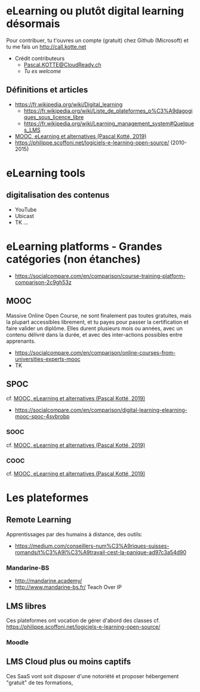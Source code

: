 # eLearning ou plutôt digital learning désormais
Pour contribuer, tu t'ouvres un compte (gratuit) chez Github (Microsoft) et tu me fais un http://call.kotte.net
* Crédit contributeurs
  * Pascal.KOTTE@CloudReady.ch
  * _Tu es welcome_

## Définitions et articles
* https://fr.wikipedia.org/wiki/Digital_learning
  * https://fr.wikipedia.org/wiki/Liste_de_plateformes_p%C3%A9dagogiques_sous_licence_libre
  * https://fr.wikipedia.org/wiki/Learning_management_system#Quelques_LMS
* [MOOC, eLearning et alternatives (Pascal Kotté, 2019)](https://medium.com/quicklearn/mooc-elearning-et-alternatives-a2cab1399fe0)
* https://philippe.scoffoni.net/logiciels-e-learning-open-source/ (2010-2015)

# eLearning tools
## digitalisation des contenus
* YouTube
* Ubicast
* TK ...

# eLearning platforms - Grandes catégories (non étanches)
* https://socialcompare.com/en/comparison/course-training-platform-comparison-2c9gh53z
## MOOC
Massive Online Open Course, ne sont finalement pas toutes gratuites, mais la plupart accessibles librement, et tu payes pour passer la certification et faire valider un diplôme. Elles durent plusieurs mois ou années, avec un contenu délivré dans la durée, et avec des inter-actions possibles entre apprenants.
* https://socialcompare.com/en/comparison/online-courses-from-universities-experts-mooc
* TK

## SPOC
cf. [MOOC, eLearning et alternatives (Pascal Kotté, 2019)](https://medium.com/quicklearn/mooc-elearning-et-alternatives-a2cab1399fe0)
* https://socialcompare.com/en/comparison/digital-learning-elearning-mooc-spoc-4svbrobp

### SOOC
cf. [MOOC, eLearning et alternatives (Pascal Kotté, 2019)](https://medium.com/quicklearn/mooc-elearning-et-alternatives-a2cab1399fe0)

### COOC
cf. [MOOC, eLearning et alternatives (Pascal Kotté, 2019)](https://medium.com/quicklearn/mooc-elearning-et-alternatives-a2cab1399fe0)

# Les plateformes
## Remote Learning
Apprentissages par des humains à distance, des outils:
* https://medium.com/conseillers-num%C3%A9riques-suisses-romands/t%C3%A9l%C3%A9travail-cest-la-panique-ad97c3a54d90

### Mandarine-BS
* http://mandarine.academy/
* http://www.mandarine-bs.fr/ Teach Over IP

## LMS libres
Ces plateformes ont vocation de gérer d'abord des classes
cf. https://philippe.scoffoni.net/logiciels-e-learning-open-source/

### Moodle

## LMS Cloud plus ou moins captifs
Ces SaaS vont soit disposer d'une notoriété et proposer hébergement "gratuit" de tes formations, 
